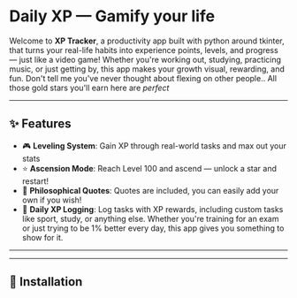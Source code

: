 # Daily XP — Gamify your life

Welcome to **XP Tracker**, a productivity app built with python around tkinter, that turns your real-life habits into experience points, levels, and progress — just like a video game! Whether you're working out, studying, practicing music, or just getting by, this app makes your growth visual, rewarding, and fun. Don't tell me you've never thought about flexing on other people.. All those gold stars you'll earn here are *perfect*

---

## ✨ Features

- 🎮 **Leveling System**: Gain XP through real-world tasks and max out your stats
- ⭐ **Ascension Mode**: Reach Level 100 and ascend — unlock a star and restart!
- 💬 **Philosophical Quotes**: Quotes are included, you can easily add your own if you wish!
- 📅 **Daily XP Logging**: Log tasks with XP rewards, including custom tasks like sport, study, or anything else.
Whether you're training for an exam or just trying to be 1% better every day, this app gives you something to show for it. 

---

---

## 🚀 Installation



